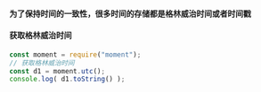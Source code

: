 


#### 为了保持时间的一致性，很多时间的存储都是格林威治时间或者时间戳


#### 获取格林威治时间
```js
const moment = require("moment");
// 获取格林威治时间
const d1 = moment.utc();
console.log( d1.toString() );
```